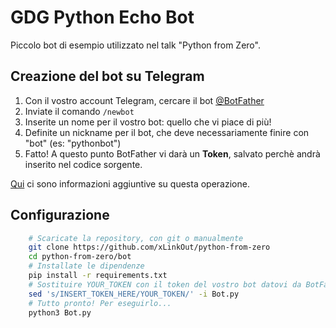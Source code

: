 # GDG Python Echo Bot
Piccolo bot di esempio utilizzato nel talk "Python from Zero".

## Creazione del bot su Telegram
1. Con il vostro account Telegram, cercare il bot [@BotFather](https://t.me/botfather)
2. Inviate il comando `/newbot`
3. Inserite un nome per il vostro bot: quello che vi piace di più!
4. Definite un nickname per il bot, che deve necessariamente finire con "bot" (es: "pythonbot")
5. Fatto! A questo punto BotFather vi darà un **Token**, salvato perchè andrà inserito nel codice sorgente.

[Qui](https://core.telegram.org/bots#6-botfather) ci sono informazioni aggiuntive su questa operazione.

## Configurazione

```bash
	# Scaricate la repository, con git o manualmente
	git clone https://github.com/xLinkOut/python-from-zero
	cd python-from-zero/bot
	# Installate le dipendenze
	pip install -r requirements.txt
	# Sostituire YOUR_TOKEN con il token del vostro bot datovi da BotFather
	sed 's/INSERT_TOKEN_HERE/YOUR_TOKEN/' -i Bot.py
	# Tutto pronto! Per eseguirlo...
	python3 Bot.py
```